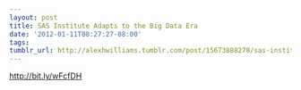 ```yaml
---
layout: post
title: SAS Institute Adapts to the Big Data Era
date: '2012-01-11T08:27:27-08:00'
tags: 
tumblr_url: http://alexhwilliams.tumblr.com/post/15673888278/sas-institute-adapts-to-the-big-data-era
---
```

<p><a href="http://bit.ly/wFcfDH">http://bit.ly/wFcfDH</a></p>
